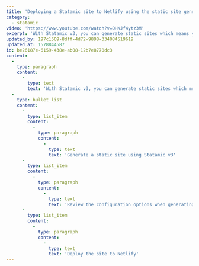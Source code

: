 ```yaml
---
title: 'Deploying a Statamic site to Netlify using the static site generator'
category:
  - statamic
video: 'https://www.youtube.com/watch?v=OHKJf4ytz3M'
excerpt: 'With Statamic v3, you can generate static sites which means you can deploy to services such as Netlify, AWS S3, Now, etc.'
updated_by: 197c1509-8dff-4d72-9898-334084519619
updated_at: 1578844587
id: be26187e-6159-438e-ab08-12b7e8770dc3
content:
  -
    type: paragraph
    content:
      -
        type: text
        text: 'With Statamic v3, you can generate static sites which means you can deploy to services such as Netlify, AWS S3, Now, etc. Watch the video below where we:'
  -
    type: bullet_list
    content:
      -
        type: list_item
        content:
          -
            type: paragraph
            content:
              -
                type: text
                text: 'Generate a static site using Statamic v3'
      -
        type: list_item
        content:
          -
            type: paragraph
            content:
              -
                type: text
                text: 'Review the configuration options when generating a static site'
      -
        type: list_item
        content:
          -
            type: paragraph
            content:
              -
                type: text
                text: 'Deploy the site to Netlify'
---
```

